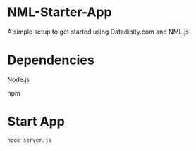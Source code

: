 NML-Starter-App
===============

A simple setup to get started using Datadipity.com and NML.js

Dependencies
============
Node.js

npm

Start App
=========
````
node server.js
````
